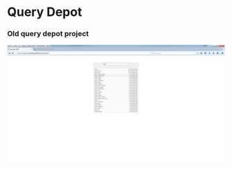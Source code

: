 # Query Depot

### Old query depot project

![N|Solid](https://github.com/jled7/QueryDepot/blob/main/querysearcher.png?raw=true)
